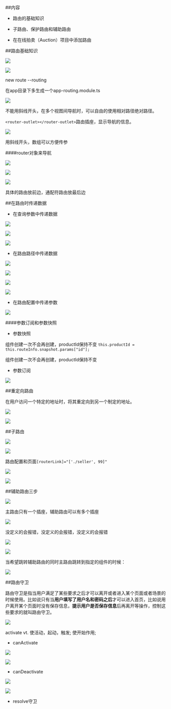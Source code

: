##内容

- 路由的基础知识

- 子路由、保护路由和辅助路由

- 在在线拍卖（Auction）项目中添加路由



##路由基础知识

![](/assets/360截图20178018195933485.jpg)

![](/assets/360截图20171018200436473.jpg)


new route --routing

在app目录下多生成一个app-routing.module.ts


![](/assets/360截图20171019093007537.jpg)

不能用斜线开头，在多个视图间导航时，可以自由的使用相对路径绝对路径。

`<router-outlet></router-outlet>`路由插座，显示导航的信息。


![](/assets/360截图20171019094006842.jpg)

用斜线开头，数组可以方便传参


####router对象来导航

![](/assets/360截图20171019095232439.jpg)

![](/assets/360截图20171019095219455.jpg)



![](/assets/360截图20171019095933637.jpg)

具体的路由放前边，通配符路由放最后边





##在路由时传递数据

- 在查询参数中传递数据

![](/assets/360截图20171019100608600.jpg)

![](/assets/360截图20171019102816392.jpg)

![](/assets/360截图20171019102617090.jpg)

- 在路由路径中传递数据

![](/assets/360截图20171019100658352.jpg)

![](/assets/360截图20171019104614129.jpg)

![](/assets/360截图20171019104644253.jpg)

![](/assets/360截图20171019104544697.jpg)

- 在路由配置中传递参数

![](/assets/360截图20171019100743097.jpg)


####参数订阅和参数快照

- 参数快照

组件创建一次不会再创建，productId保持不变
`this.productId = this.routeInfo.snapshot.params["id"];`

组件创建一次不会再创建，productId保持不变

- 参数订阅

![](/assets/360截图20171019111344147.jpg)




##重定向路由

在用户访问一个特定的地址时，将其重定向到另一个制定的地址。

![](/assets/360截图20171019112101497.jpg)

![](/assets/360截图20171019112606784.jpg)



##子路由

![](/assets/360截图20171019112845942.jpg)


![](/assets/360截图20171019132005346.jpg)

路由配置和页面`[routerLink]="['./seller', 99]"`

![](/assets/360截图20171019135227514.jpg)

![](/assets/360截图20171019135207178.jpg)




##辅助路由三步

![](/assets/360截图20171019135941839.jpg)

主路由只有一个插座，辅助路由可以有多个插座

![](/assets/360截图20171019144607643.jpg)

没定义的会报错，没定义的会报错，没定义的会报错

![](/assets/360截图20171019153136431.jpg)

![](/assets/360截图20171019153204079.jpg)


当希望跳转辅助路由的同时主路由跳转到指定的组件的时候：

![](/assets/360截图20171019154840318.jpg)



##路由守卫

路由守卫是指当用户满足了某些要求之后才可以离开或者进入某个页面或者场景的时候使用。比如说只有当**用户填写了用户名和密码之后**才可以进入首页，比如说用户离开某个页面时没有保存信息，**提示用户是否保存信息**后再离开等操作，控制这些要求的就叫路由守卫。

![](/assets/360sdf20171019155447997.jpg)

activate    vt.    使活动，起动，触发; 使开始作用;

- canActivate

![](/assets/360截图20171019163821020.jpg)

![](/assets/360截图20171019182201744.jpg)

- canDeactivate

![](/assets/360截图20171019182349519.jpg)

![](/assets/360截图20171019182231904.jpg)


- resolve守卫





































